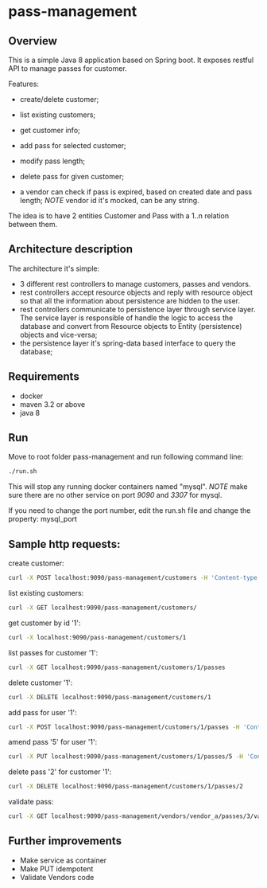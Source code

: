 # pass-management

Overview
---

This is a simple Java 8 application based on Spring boot.
It exposes restful API to manage passes for customer.

Features:

- create/delete customer;
- list existing customers;
- get customer info;

- add pass for selected customer;
- modify pass length;
- delete pass for given customer;

- a vendor can check if pass is expired, based on created date and pass length; _NOTE_ vendor id it's mocked, can be any string.


The idea is to have 2 entities Customer and Pass with a 1..n relation between them.

Architecture description
---

The architecture it's simple: 

+ 3 different rest controllers to manage customers, passes and vendors.
+ rest controllers accept resource objects and reply with resource object so that all the information about persistence are hidden to the user.
+ rest controllers communicate to persistence layer through service layer. The service layer is responsible of handle the logic to access the database and convert from Resource objects to Entity (persistence) objects and vice-versa;
+ the persistence layer it's spring-data based interface to query the database;


Requirements
---

- docker
- maven 3.2 or above
- java 8

Run
---

Move to root folder pass-management and run following command line:

```bash
./run.sh
```

This will stop any running docker containers named "mysql".
_NOTE_ make sure there are no other service on port _9090_ and _3307_ for mysql.

If you need to change the port number, edit the run.sh file and change the property: mysql_port

Sample http requests:
---

create customer:

```bash
curl -X POST localhost:9090/pass-management/customers -H 'Content-type:application/json' -d '{"name" : "John", "surname" : "Wood", "homeCity" : "London" }'
```

list existing customers:

```bash
curl -X GET localhost:9090/pass-management/customers/
```

get customer by id '1':

```bash
curl -X localhost:9090/pass-management/customers/1
```

list passes for customer '1':

```bash
curl -X GET localhost:9090/pass-management/customers/1/passes
```

delete customer '1':

```bash
curl -X DELETE localhost:9090/pass-management/customers/1
```

add pass for user '1':

```bash
curl -X POST localhost:9090/pass-management/customers/1/passes -H 'Content-type:application/json' -d '{"city" : "Naples", "lenght" : 3}'
```

amend pass '5' for user '1':

```bash
curl -X PUT localhost:9090/pass-management/customers/1/passes/5 -H 'Content-type:application/json' -d '{"city" : "Naples", "lenght" : 10}'
```

delete pass '2' for customer '1':

```bash
curl -X DELETE localhost:9090/pass-management/customers/1/passes/2
```

validate pass:

```bash
curl -X GET localhost:9090/pass-management/vendors/vendor_a/passes/3/validate
```

Further improvements
---

- Make service as container
- Make PUT idempotent
- Validate Vendors code
